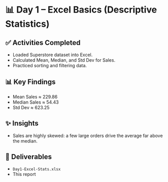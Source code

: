 # 📊 Day 1 – Excel Basics (Descriptive Statistics)

## ✅ Activities Completed
- Loaded Superstore dataset into Excel.
- Calculated Mean, Median, and Std Dev for Sales.
- Practiced sorting and filtering data.

## 📊 Key Findings
- Mean Sales ≈ 229.86
- Median Sales ≈ 54.43
- Std Dev ≈ 623.25

## ✨ Insights
- Sales are highly skewed: a few large orders drive the average far above the median.

## 📌 Deliverables
- `Day1-Excel-Stats.xlsx`
- This report